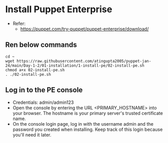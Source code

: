 # Install Puppet Enterprise

- Refer:
  - https://puppet.com/try-puppet/puppet-enterprise/download/


## Ren below commands
```
cd ~
wget https://raw.githubusercontent.com/atingupta2005/puppet-jan-24/main/Day-1-2/01-installation/1-install-pe/02-install-pe.sh
chmod a+x 02-install-pe.sh
. ./02-install-pe.sh
```

## Log in to the PE console
- Credentials: admin/admin123
- Open the console by entering the URL <PRIMARY_HOSTNAME> into your browser. The hostname is your primary server's trusted certificate name.
- On the console login page, log in with the username admin and the password you created when installing. Keep track of this login because you'll need it later.

